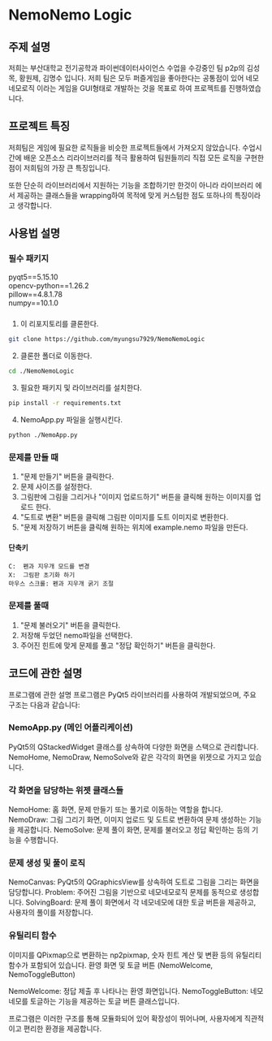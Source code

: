 <h1> NemoNemo Logic

## 주제 설명

저희는 부산대학교 전기공학과 파이썬데이터사이언스 수업을 수강중인 팀 p2p의 김성목, 황원제, 김명수 입니다. 저희 팀은 모두 퍼즐게임을 좋아한다는 공통점이 있어 네모네모로직 이라는 게임을 GUI형태로 개발하는 것을 목표로 하여 프로젝트를 진행하였습니다. 

## 프로젝트 특징
저희팀은 게임에 필요한 로직들을 비슷한 프로젝트들에서 가져오지 않았습니다. 수업시간에 배운 오픈소스 리라이브러리를 적극 활용하여 팀원들끼리 직접 모든 로직을 구현한 점이 저희팀의 가장 큰 특징입니다.

또한 단순히 라이브러리에서 지원하는 기능을 조합하기만 한것이 아니라 라이브러리 에서 제공하는 클래스들을 wrapping하여 목적에 맞게 커스텀한 점도 또하나의 특징이라고 생각합니다.


## 사용법 설명
### 필수 패키지
pyqt5==5.15.10  
opencv-python==1.26.2    
pillow==4.8.1.78  
numpy==10.1.0    
###


1.  이 리포지토리를 클론한다. 
~~~ bash 
git clone https://github.com/myungsu7929/NemoNemoLogic
~~~

2. 클론한 폴더로 이동한다.
~~~ bash
cd ./NemoNemoLogic
~~~

3. 필요한 패키지 및 라이브러리를 설치한다.
~~~ bash
pip install -r requirements.txt
~~~

4. NemoApp.py 파일을 실행시킨다.
~~~ bash
python ./NemoApp.py
~~~

### 문제를 만들 때
1. "문제 만들기" 버튼을 클릭한다.
2. 문제 사이즈를 설정한다.
3. 그림판에 그림을 그리거나 "이미지 업로드하기" 버튼을 클릭해 원하는 이미지를 업로드 한다.  
4. "도트로 변환" 버튼을 클릭해 그림판 이미지를 도트 이미지로 변환한다.
5. "문제 저장하기 버튼을 클릭해 원하는 위치에 example.nemo 파일을 만든다.  

#### 단축키  
    C:  펜과 지우개 모드를 변경
    X:  그림판 초기화 하기
    마우스 스크롤: 펜과 지우개 굵기 조절 

### 문제를 풀때
1. "문제 불러오기" 버튼을 클릭한다. 
2. 저장해 두었던 nemo파일을 선택한다.
3. 주어진 힌트에 맞게 문제를 풀고 "정답 확인하기" 버튼을 클릭한다.

## 코드에 관한 설명
프로그램에 관한 설명
프로그램은 PyQt5 라이브러리를 사용하여 개발되었으며, 주요 구조는 다음과 같습니다:
### NemoApp.py (메인 어플리케이션)
PyQt5의 QStackedWidget 클래스를 상속하여 다양한 화면을 스택으로 관리합니다.
NemoHome, NemoDraw, NemoSolve와 같은 각각의 화면을 위젯으로 가지고 있습니다.

### 각 화면을 담당하는 위젯 클래스들
NemoHome: 홈 화면, 문제 만들기 또는 풀기로 이동하는 역할을 합니다.
NemoDraw: 그림 그리기 화면, 이미지 업로드 및 도트로 변환하여 문제 생성하는 기능을 제공합니다.
NemoSolve: 문제 풀이 화면, 문제를 불러오고 정답 확인하는 등의 기능을 수행합니다.

### 문제 생성 및 풀이 로직
NemoCanvas: PyQt5의 QGraphicsView를 상속하여 도트로 그림을 그리는 화면을 담당합니다.
Problem: 주어진 그림을 기반으로 네모네모로직 문제를 동적으로 생성합니다.
SolvingBoard: 문제 풀이 화면에서 각 네모네모에 대한 토글 버튼을 제공하고, 사용자의 풀이를 저장합니다.

### 유틸리티 함수
이미지를 QPixmap으로 변환하는 np2pixmap, 숫자 힌트 계산 및 변환 등의 유틸리티 함수가 포함되어 있습니다.
환영 화면 및 토글 버튼 (NemoWelcome, NemoToggleButton)

NemoWelcome: 정답 제출 후 나타나는 환영 화면입니다.
NemoToggleButton: 네모네모를 토글하는 기능을 제공하는 토글 버튼 클래스입니다.


프로그램은 이러한 구조를 통해 모듈화되어 있어 확장성이 뛰어나며, 사용자에게 직관적이고 편리한 환경을 제공합니다.



